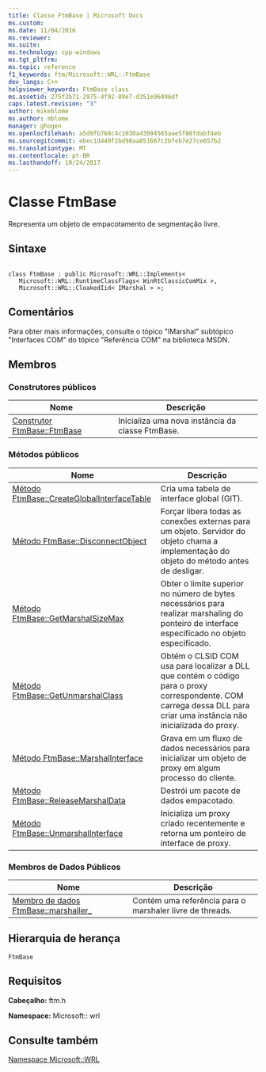 ```yaml
---
title: Classe FtmBase | Microsoft Docs
ms.custom: 
ms.date: 11/04/2016
ms.reviewer: 
ms.suite: 
ms.technology: cpp-windows
ms.tgt_pltfrm: 
ms.topic: reference
f1_keywords: ftm/Microsoft::WRL::FtmBase
dev_langs: C++
helpviewer_keywords: FtmBase class
ms.assetid: 275f3b71-2975-4f92-89e7-d351e96496df
caps.latest.revision: "3"
author: mikeblome
ms.author: mblome
manager: ghogen
ms.openlocfilehash: a5d9fb768c4c1030a43094565aae5f88fdabf4eb
ms.sourcegitcommit: ebec1d449f2bd98aa851667c2bfeb7e27ce657b2
ms.translationtype: MT
ms.contentlocale: pt-BR
ms.lasthandoff: 10/24/2017
---
```

# <a name="ftmbase-class"></a>Classe FtmBase
Representa um objeto de empacotamento de segmentação livre.  
  
## <a name="syntax"></a>Sintaxe  
  
```  
  
class FtmBase : public Microsoft::WRL::Implements<  
   Microsoft::WRL::RuntimeClassFlags< WinRtClassicComMix >,   
   Microsoft::WRL::CloakedIid< IMarshal > >;  
```  
  
## <a name="remarks"></a>Comentários  
 Para obter mais informações, consulte o tópico "IMarshal" subtópico "Interfaces COM" do tópico "Referência COM" na biblioteca MSDN.  
  
## <a name="members"></a>Membros  
  
### <a name="public-constructors"></a>Construtores públicos  
  
|Nome|Descrição|  
|----------|-----------------|  
|[Construtor FtmBase::FtmBase](../windows/ftmbase-ftmbase-constructor.md)|Inicializa uma nova instância da classe FtmBase.|  
  
### <a name="public-methods"></a>Métodos públicos  
  
|Nome|Descrição|  
|----------|-----------------|  
|[Método FtmBase::CreateGlobalInterfaceTable](../windows/ftmbase-createglobalinterfacetable-method.md)|Cria uma tabela de interface global (GIT).|  
|[Método FtmBase::DisconnectObject](../windows/ftmbase-disconnectobject-method.md)|Forçar libera todas as conexões externas para um objeto. Servidor do objeto chama a implementação do objeto do método antes de desligar.|  
|[Método FtmBase::GetMarshalSizeMax](../windows/ftmbase-getmarshalsizemax-method.md)|Obter o limite superior no número de bytes necessários para realizar marshaling do ponteiro de interface especificado no objeto especificado.|  
|[Método FtmBase::GetUnmarshalClass](../windows/ftmbase-getunmarshalclass-method.md)|Obtém o CLSID COM usa para localizar a DLL que contém o código para o proxy correspondente. COM carrega dessa DLL para criar uma instância não inicializada do proxy.|  
|[Método FtmBase::MarshalInterface](../windows/ftmbase-marshalinterface-method.md)|Grava em um fluxo de dados necessários para inicializar um objeto de proxy em algum processo do cliente.|  
|[Método FtmBase::ReleaseMarshalData](../windows/ftmbase-releasemarshaldata-method.md)|Destrói um pacote de dados empacotado.|  
|[Método FtmBase::UnmarshalInterface](../windows/ftmbase-unmarshalinterface-method.md)|Inicializa um proxy criado recentemente e retorna um ponteiro de interface de proxy.|  
  
### <a name="public-data-members"></a>Membros de Dados Públicos  
  
|Nome|Descrição|  
|----------|-----------------|  
|[Membro de dados FtmBase::marshaller_](../windows/ftmbase-marshaller-data-member.md)|Contém uma referência para o marshaler livre de threads.|  
  
## <a name="inheritance-hierarchy"></a>Hierarquia de herança  
 `FtmBase`  
  
## <a name="requirements"></a>Requisitos  
 **Cabeçalho:** ftm.h  
  
 **Namespace:** Microsoft:: wrl  
  
## <a name="see-also"></a>Consulte também  
 [Namespace Microsoft::WRL](../windows/microsoft-wrl-namespace.md)